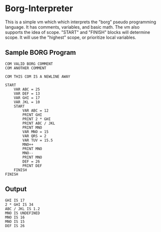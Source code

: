 # Borg-Interpreter
This is a simple vm which which interprets the "borg" pseudo programming language.
It has comments, variables, and basic math.
The vm also supports the idea of scope.
"START" and "FINISH" blocks will determine scope.
It will use the "highest" scope, or prioritize local variables.
## Sample BORG Program
```
COM VALID BORG COMMENT
COM ANOTHER COMMENT

COM THIS COM IS A NEWLINE AWAY

START
    VAR ABC = 25
    VAR DEF = 13
    VAR GHI = 17
    VAR JKL = 10
    START
        VAR ABC = 12
        PRINT GHI
        PRINT 2 * GHI
        PRINT ABC / JKL
        PRINT MNO
        VAR MNO = 15
        VAR QRS = 2
        VAR TUV = 15.5
        MNO++
        PRINT MNO
        MNO--
        PRINT MNO
        DEF = 26
        PRINT DEF
    FINISH
FINISH
```
## Output
```
GHI IS 17
2 * GHI IS 34
ABC / JKL IS 1.2
MNO IS UNDEFINED
MNO IS 16
MNO IS 15
DEF IS 26
```